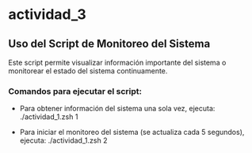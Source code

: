 
# actividad_3

## Uso del Script de Monitoreo del Sistema

Este script permite visualizar información importante del sistema o monitorear el estado del sistema continuamente.

### Comandos para ejecutar el script:

- Para obtener información del sistema una sola vez, ejecuta:
./actividad_1.zsh 1


- Para iniciar el monitoreo del sistema (se actualiza cada 5 segundos), ejecuta:
./actividad_1.zsh 2



